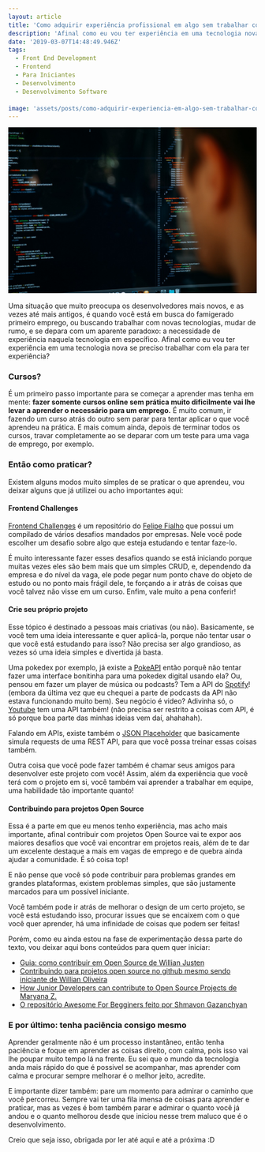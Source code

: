 ```yaml
---
layout: article
title: 'Como adquirir experiência profissional em algo sem trabalhar com isso (ou a importância da prática)'
description: 'Afinal como eu vou ter experiência em uma tecnologia nova se preciso trabalhar com ela para ter experiência?'
date: '2019-03-07T14:48:49.946Z'
tags:
  - Front End Development
  - Frontend
  - Para Iniciantes
  - Desenvolvimento
  - Desenvolvimento Software

image: 'assets/posts/como-adquirir-experiencia-em-algo-sem-trabalhar-com-isso/asset-1.jpeg'
---
```


![Um desenvolvedor observando seu objeto de estudo, o código. — Foto tirada por [Charles](https://unsplash.com/@charlesdeluvio)](assets/posts/como-adquirir-experiencia-em-algo-sem-trabalhar-com-isso/asset-1.jpeg)

Uma situação que muito preocupa os desenvolvedores mais novos, e as vezes até mais antigos, é quando você está em busca do famigerado primeiro emprego, ou buscando trabalhar com novas tecnologias, mudar de rumo, e se depara com um aparente paradoxo: a necessidade de experiência naquela tecnologia em específico. Afinal como eu vou ter experiência em uma tecnologia nova se preciso trabalhar com ela para ter experiência?

<!--more-->

### Cursos?

É um primeiro passo importante para se começar a aprender mas tenha em mente: **fazer somente cursos online sem prática muito dificilmente vai lhe levar a aprender o necessário para um emprego.** É muito comum, ir fazendo um curso atrás do outro sem parar para tentar aplicar o que você aprendeu na prática. E mais comum ainda, depois de terminar todos os cursos, travar completamente ao se deparar com um teste para uma vaga de emprego, por exemplo.

### Então como praticar?

Existem alguns modos muito simples de se praticar o que aprendeu, vou deixar alguns que já utilizei ou acho importantes aqui:

#### Frontend Challenges

[Frontend Challenges](https://github.com/felipefialho/frontend-challenges) é um repositório do [Felipe Fialho](https://github.com/felipefialho) que possui um compilado de vários desafios mandados por empresas. Nele você pode escolher um desafio sobre algo que esteja estudando e tentar faze-lo.

É muito interessante fazer esses desafios quando se está iniciando porque muitas vezes eles são bem mais que um simples CRUD, e, dependendo da empresa e do nível da vaga, ele pode pegar num ponto chave do objeto de estudo ou no ponto mais frágil dele, te forçando a ir atrás de coisas que você talvez não visse em um curso. Enfim, vale muito a pena conferir!

#### Crie seu próprio projeto

Esse tópico é destinado a pessoas mais criativas (ou não). Basicamente, se você tem uma ideia interessante e quer aplicá-la, porque não tentar usar o que você está estudando para isso? Não precisa ser algo grandioso, as vezes só uma ideia simples e divertida já basta.

Uma pokedex por exemplo, já existe a [PokeAPI](https://pokeapi.co/) então porquê não tentar fazer uma interface bonitinha para uma pokedex digital usando ela? Ou, pensou em fazer um player de música ou podcasts? Tem a API do [Spotify](https://developer.spotify.com/documentation/web-api/)! (embora da última vez que eu chequei a parte de podcasts da API não estava funcionando muito bem). Seu negócio é video? Adivinha só, o [Youtube](https://developers.google.com/youtube/v3/) tem uma API também! (não precisa ser restrito a coisas com API, é só porque boa parte das minhas ideias vem daí, ahahahah).

Falando em APIs, existe também o [JSON Placeholder](https://jsonplaceholder.typicode.com/) que basicamente simula requests de uma REST API, para que você possa treinar essas coisas também.

Outra coisa que você pode fazer também é chamar seus amigos para desenvolver este projeto com você! Assim, além da experiência que você terá com o projeto em si, você também vai aprender a trabalhar em equipe, uma habilidade tão importante quanto!

#### Contribuindo para projetos Open Source

Essa é a parte em que eu menos tenho experiência, mas acho mais importante, afinal contribuir com projetos Open Source vai te expor aos maiores desafios que você vai encontrar em projetos reais, além de te dar um excelente destaque a mais em vagas de emprego e de quebra ainda ajudar a comunidade. É só coisa top!

E não pense que você só pode contribuir para problemas grandes em grandes plataformas, existem problemas simples, que são justamente marcados para um possível iniciante.

Você também pode ir atrás de melhorar o design de um certo projeto, se você está estudando isso, procurar issues que se encaixem com o que você quer aprender, há uma infinidade de coisas que podem ser feitas!

Porém, como eu ainda estou na fase de experimentação dessa parte do texto, vou deixar aqui bons conteúdos para quem quer iniciar:

- [Guia: como contribuir em Open Source de Willian Justen](https://willianjusten.com.br/guia-como-contribuir-em-open-source/)
- [Contribuindo para projetos open source no github mesmo sendo iniciante de Willian Oliveira](https://woliveiras.com.br/posts/contribuindo-para-projetos-open-source-no-github-mesmo-sendo-iniciante/)
- [How Junior Developers can contribute to Open Source Projects de Maryana Z.](https://rubygarage.org/blog/how-contribute-to-open-source-projects)
- [O repositório Awesome For Begginers feito por Shmavon Gazanchyan](https://github.com/MunGell/awesome-for-beginners)

### E por último: tenha paciência consigo mesmo

Aprender geralmente não é um processo instantâneo, então tenha paciência e foque em aprender as coisas direito, com calma, pois isso vai lhe poupar muito tempo lá na frente. Eu sei que o mundo da tecnologia anda mais rápido do que é possivel se acompanhar, mas aprender com calma e procurar sempre melhorar é o melhor jeito, acredite.

E importante dizer também: pare um momento para admirar o caminho que você percorreu. Sempre vai ter uma fila imensa de coisas para aprender e praticar, mas as vezes é bom também parar e admirar o quanto você já andou e o quanto melhorou desde que iniciou nesse trem maluco que é o desenvolvimento.

Creio que seja isso, obrigada por ler até aqui e até a próxima :D
